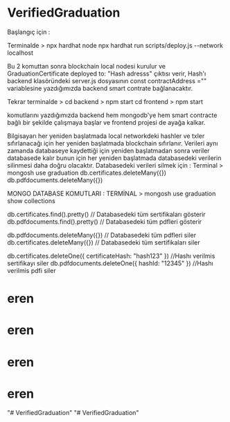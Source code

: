# VerifiedGraduation
Başlangıç için :

Terminalde >
npx hardhat node
npx hardhat run scripts/deploy.js --network localhost


Bu 2 komuttan sonra blockchain local nodesi kurulur ve GraduationCertificate deployed to: "Hash adresss" çıktısı verir, Hash'ı backend klasöründeki server.js dosyasının const contractAddress ="" variablesine yazdığımızda backend smart contrate bağlanacaktır.

Tekrar terminalde >
cd backend     > npm start
cd frontend    > npm start

komutlarını yazdığımızda backend hem mongodb'ye hem smart contracte bağlı bir şekilde çalışmaya başlar ve frontend projesi de ayağa kalkar.


Bilgisayarı her yeniden başlatmada local networkdeki hashler ve txler sıfırlanacağı için her yeniden başlatmada blockchain sıfırlanır.
Verileri aynı zamanda databaseye kaydettiği için yeniden başlatmadan sonra veriler databasede kalır bunun için her yeniden başlatmada databasedeki verilerin silinmesi daha doğru olacaktır.
Databasedeki verileri silmek için :
Terminal >
mongosh
use graduation
db.certificates.deleteMany({})
db.pdfdocuments.deleteMany({})









MONGO DATABASE KOMUTLARI :
TERMİNAL >
mongosh
use graduation
show collections

db.certificates.find().pretty()    // Databasedeki tüm sertifikaları gösterir
db.pdfdocuments.find().pretty()    // Databasedeki tüm pdfleri gösterir

db.pdfdocuments.deleteMany({})  // Databasedeki tüm pdfleri siler
db.certificates.deleteMany({})  // Databasedeki tüm sertifikaları siler


db.certificates.deleteOne({ certificateHash: "hash123" })     //Hashı verilmis sertifikayı siler
db.pdfdocuments.deleteOne({ hashId: "12345" })                //Hashı verilmis pdfi siler

# eren
# eren
# eren
# eren
"# VerifiedGraduation" 
"# VerifiedGraduation" 
